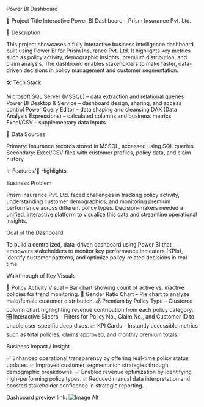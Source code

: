 Power BI Dashboard

📌 Project Title
Interactive Power BI Dashboard – Prism Insurance Pvt. Ltd.

📝 Description

This project showcases a fully interactive business intelligence dashboard built using Power BI for Prism Insurance Pvt. Ltd. It highlights key metrics such as policy activity, demographic insights, premium distribution, and claim analysis. The dashboard enables stakeholders to make faster, data-driven decisions in policy management and customer segmentation.

🛠️ Tech Stack

Microsoft SQL Server (MSSQL) – data extraction and relational queries
Power BI Desktop & Service – dashboard design, sharing, and access control
Power Query Editor – data shaping and cleansing
DAX (Data Analysis Expressions) – calculated columns and business metrics
Excel/CSV – supplementary data inputs

📂 Data Sources

Primary: Insurance records stored in MSSQL, accessed using SQL queries
Secondary: Excel/CSV files with customer profiles, policy data, and claim history

✨ Features/🌟 Highlights

Business Problem

Prism Insurance Pvt. Ltd. faced challenges in tracking policy activity, understanding customer demographics, and monitoring premium performance across different policy types. Decision-makers needed a unified, interactive platform to visualize this data and streamline operational insights.

 Goal of the Dashboard
 
To build a centralized, data-driven dashboard using Power BI that empowers stakeholders to monitor key performance indicators (KPIs), identify customer patterns, and optimize policy-related decisions in real time.

Walkthrough of Key Visuals

📌 Policy Activity Visual – Bar chart showing count of active vs. inactive policies for trend monitoring.
👥 Gender Ratio Chart – Pie chart to analyze male/female customer distribution.
💰 Premium by Policy Type – Clustered column chart highlighting revenue contribution from each policy category.
🎛️ Interactive Slicers – Filters for Policy No., Claim No., and Customer ID to enable user-specific deep dives.
📈 KPI Cards – Instantly accessible metrics such as total policies, claims approved, and monthly premium totals.

 Business Impact / Insight
 
✅ Enhanced operational transparency by offering real-time policy status updates.
✅ Improved customer segmentation strategies through demographic breakdowns.
✅ Enabled revenue optimization by identifying high-performing policy types.
✅ Reduced manual data interpretation and boosted stakeholder confidence in strategic reporting.

Dashboard preview link: ![Image Alt](image_url)
